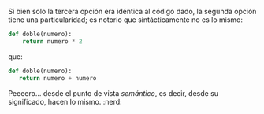 Si bien solo la tercera opción era idéntica al código dado, la segunda opción tiene una particularidad; es notorio que sintácticamente no es lo mismo:

```python
def doble(numero):
    return numero * 2
```

que:

```python
def doble(numero):
   return numero + numero
```

Peeeero... desde el punto de vista _semántico_, es decir, desde su significado, hacen lo mismo. :nerd: